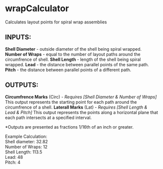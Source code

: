 # wrapCalculator
Calculates layout points for spiral wrap assemblies 


## INPUTS:  
**Shell Diameter** - outside diameter of the shell being spiral wrapped.
**Number of Wraps** - equal to the number of layout paths around the circumfrence of shell.
**Shell Length** - length of the shell being spiral wrapped.
**Lead** - the distance between parallel points of the same path.
**Pitch** - the distance between parallel points of a different path.

## OUTPUTS:  
**Circumfrence Marks** (Circ) - *Requires [Shell Diameter & Number of Wraps]* This output represents the starting point for each path around the circumfrence of a shell.
**Laterall Marks** (Lat) - *Requires [Shell Length & Lead & Pitch]* This output represents the points along a horizontal plane that each path intersects at a specified interval.


*Outputs are presented as fractions 1/16th of an inch or greater.

Example Calculation:  
Shell diameter: 32.82  
Number of Wraps: 12  
Shell Length: 113.5  
Lead: 48  
Pitch: 4  
